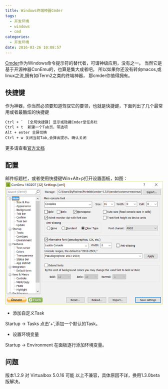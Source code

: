 ```yaml
---
title: Windows终端神器Cmder
tags:
  - 开发环境
  - windows
  - cmd
categories:
  - 开发环境
date: 2016-03-26 10:08:57
---
```


[Cmder](https://github.com/cmderdev/cmder)作为Windows命令提示符的替代者，可谓神级应用，没有之一。
当然它是基于开源神器ConEmu的，也算是集大成者吧。
所以如果你还没有转向macos,或linux之流,拥有如iTerm2之类的终端神器，
那cmder你值得拥有。
<!-- more -->

## 快捷键 ##
作为神器，你当然必须要知道驾驭它的要领，也就是快捷键，下面列出了几个最常用或者最酷炫的快捷键
```bash
Ctrl + `  [全局快捷键] 显示或隐藏Cmder至任务栏
Ctrl + t  新建一个Tab页，带选项
Alt + enter 全屏切换
Ctrl + w 关闭当前Tab,会弹出提示，确认关闭
```
更多请查看[官方文档](http://cmder.net/)

## 配置
邮件标题栏，或者使用快捷键Win+Alt+p打开设置面板，如图：
![Setting](/images/howto-use-windows-cmder-setting.png)

* 添加自定义Task

Startup -> Tasks 点击'+',添加一个默认的Task。

* 设置环境变量

Startup -> Environment 在面板逐行添加环境变量。

## 问题 ##
版本1.2.9 对 Virtualbox 5.0.16 可能 以上不兼容，具体原因不详，换用1.3.0beta版解决。

